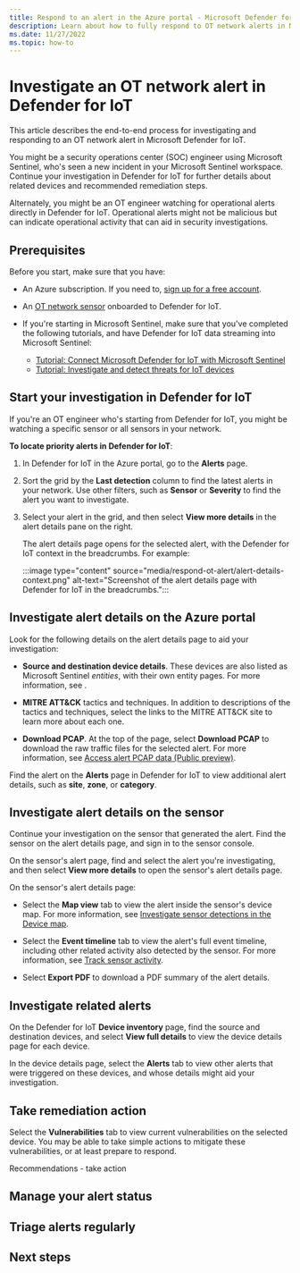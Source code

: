 ```yaml
---
title: Respond to an alert in the Azure portal - Microsoft Defender for IoT
description: Learn about how to fully respond to OT network alerts in Microsoft Defender for IoT.
ms.date: 11/27/2022
ms.topic: how-to
---
```


# Investigate an OT network alert in Defender for IoT

This article describes the end-to-end process for investigating and responding to an OT network alert in Microsoft Defender for IoT.

You might be a security operations center (SOC) engineer using Microsoft Sentinel, who's seen a new incident in your Microsoft Sentinel workspace. Continue your investigation in Defender for IoT for further details about related devices and recommended remediation steps.

Alternately, you might be an OT engineer watching for operational alerts directly in Defender for IoT. Operational alerts might not be malicious but can indicate operational activity that can aid in security investigations.

## Prerequisites

Before you start, make sure that you have:

- An Azure subscription. If you need to, [sign up for a free account](https://azure.microsoft.com/free/).

- An [OT network sensor](onboard-sensors.md) onboarded to Defender for IoT.

- If you're starting in Microsoft Sentinel, make sure that you've completed the following tutorials, and have Defender for IoT data streaming into Microsoft Sentinel:

    - [Tutorial: Connect Microsoft Defender for IoT with Microsoft Sentinel](iot-solution.md)
    - [Tutorial: Investigate and detect threats for IoT devices](iot-advanced-threat-monitoring.md)

## Start your investigation in Defender for IoT

If you're an OT engineer who's starting from Defender for IoT, you might be watching a specific sensor or all sensors in your network.

**To locate priority alerts in Defender for IoT**:

1. In Defender for IoT in the Azure portal, go to the **Alerts** page.

1. Sort the grid by the **Last detection** column to find the latest alerts in your network. Use other filters, such as **Sensor** or **Severity** to find the alert you want to investigate.

1. Select your alert in the grid, and then select **View more details** in the alert details pane on the right.

    The alert details page opens for the selected alert, with the Defender for IoT context in the breadcrumbs. For example:

    :::image type="content" source="media/respond-ot-alert/alert-details-context.png" alt-text="Screenshot of the alert details page with Defender for IoT in the breadcrumbs.":::


## Investigate alert details on the Azure portal

Look for the following details on the alert details page to aid your investigation:

- **Source and destination device details**. These devices are also listed as Microsoft Sentinel *entities*, with their own entity pages. For more information, see <xref>.

- **MITRE ATT&CK** tactics and techniques. In addition to descriptions of the tactics and techniques, select the links to the MITRE ATT&CK site to learn more about each one.

- **Download PCAP**. At the top of the page, select **Download PCAP** to download the raw traffic files for the selected alert. For more information, see [Access alert PCAP data (Public preview)](how-to-manage-cloud-alerts.md#access-alert-pcap-data-public-preview).

Find the alert on the **Alerts** page in Defender for IoT to view additional alert details, such as **site**, **zone**, or **category**.

## Investigate alert details on the sensor

Continue your investigation on the sensor that generated the alert. Find the sensor on the alert details page, and sign in to the sensor console.

On the sensor's alert page, find and select the alert you're investigating, and then select **View more details** to open the sensor's alert details page.

<!--need to find an alert that i can use for screenshots from sentinel, d4iot and a sensor console-->

On the sensor's alert details page:

- Select the **Map view** tab to view the alert inside the sensor's device map. For more information, see [Investigate sensor detections in the Device map](how-to-work-with-the-sensor-device-map.md). <!--does this work? it doesn't look like much-->

- Select the **Event timeline** tab to view the alert's full event timeline, including other related activity also detected by the sensor. For more information, see [Track sensor activity](how-to-track-sensor-activity.md). <!--lets give the users more here- we don't have enough on the event timeline-->

- Select **Export PDF** to download a PDF summary of the alert details. <!--there isn't much included here. worth including?-->

## Investigate related alerts

On the Defender for IoT **Device inventory** page, find the source and destination devices, and select **View full details** to view the device details page for each device.

In the device details page, select the **Alerts** tab to view other alerts that were triggered on these devices, and whose details might aid your investigation.

## Take remediation action


Select the **Vulnerabilities** tab to view current vulnerabilities on the selected device. You may be able to take simple actions to mitigate these vulnerabilities, or at least prepare to respond.

Recommendations - take action

## Manage your alert status

## Triage alerts regularly

## Next steps
